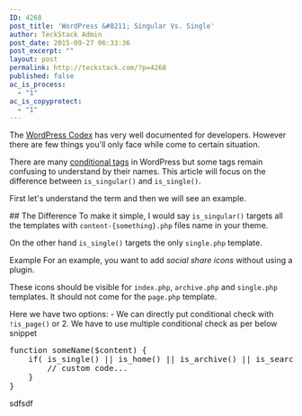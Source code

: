 ```yaml
---
ID: 4268
post_title: 'WordPress &#8211; Singular Vs. Single'
author: TeckStack Admin
post_date: 2015-09-27 06:33:36
post_excerpt: ""
layout: post
permalink: http://teckstack.com/?p=4268
published: false
ac_is_process:
  - "1"
ac_is_copyprotect:
  - "1"
---
```

The [WordPress Codex](https://codex.wordpress.org) has very well documented for developers. However there are few things you'll only face while come to certain situation.

There are many [conditional tags](https://codex.wordpress.org/Conditional_Tags) in WordPress but some tags remain confusing to understand by their names. This article will focus on the difference between `is_singular()` and `is_single()`.

First let's understand the term and then we will see an example.

## The Difference
To make it simple, I would say `is_singular()` targets all the templates with `content-{something}.php` files name in your theme.

On the other hand `is_single()` targets the only `single.php` template.

Example
For an example, you want to add *social share icons* without using a plugin.

These icons should be visible for `index.php`, `archive.php` and `single.php` templates.
It should not come for the `page.php` template.

Here we have two options:
- We can directly put conditional check with `!is_page()` or
2. We have to use multiple conditional check as per below snippet
<pre>function someName($content) {
    if( is_single() || is_home() || is_archive() || is_search() ){
        // custom code...
    }
}
</pre>
sdfsdf